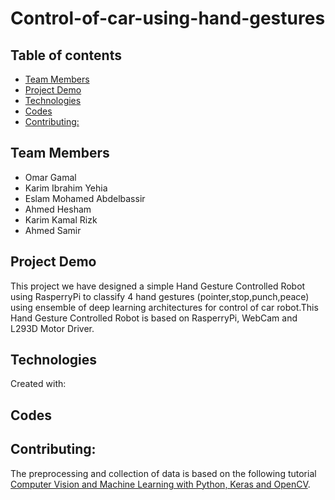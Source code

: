 # Control-of-car-using-hand-gestures

## Table of contents
- [Team Members](#team-members)
- [Project Demo](#project-demo)
- [Technologies](#technologies)
- [Codes](#codes)
- [Contributing:](#contributing-)





## Team Members
- Omar Gamal
- Karim Ibrahim Yehia
- Eslam Mohamed Abdelbassir
- Ahmed Hesham
- Karim Kamal Rizk
- Ahmed Samir



## Project Demo
This project we have designed a simple Hand Gesture Controlled Robot using RasperryPi to classify 4 hand gestures (pointer,stop,punch,peace) using ensemble of deep learning architectures for control of car robot.This Hand Gesture Controlled Robot is based on RasperryPi, WebCam and L293D Motor Driver.



## Technologies

Created with:



## Codes 






## Contributing:
The preprocessing and collection of data is based on the following tutorial [ Computer Vision and Machine Learning with Python, Keras and OpenCV](https://github.com/jrobchin/Computer-Vision-Basics-with-Python-Keras-and-OpenCV/).



